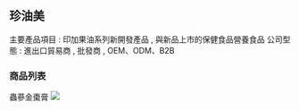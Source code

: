 ## 珍油美

主要產品項目 : 印加果油系列新開發產品 , 與新品上市的保健食品營養食品
公司型態 : 進出口貿易商 , 批發商 , OEM、ODM、B2B


### 商品列表
蟲蔘金棗膏
![](https://i.imgur.com/PcRiPWJ.jpg)
